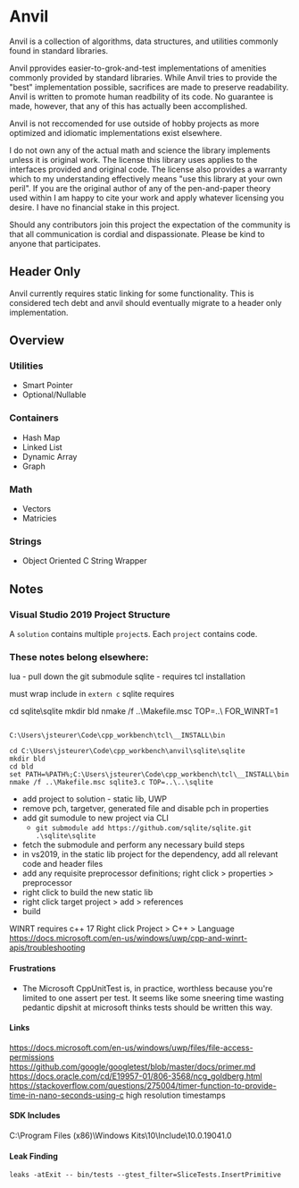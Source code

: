 # Anvil

Anvil is a collection of algorithms, data structures, and utilities commonly found in standard libraries.  

Anvil pprovides easier-to-grok-and-test implementations of amenities commonly provided by standard libraries. While Anvil tries to provide the "best" implementation possible, sacrifices are made to preserve readability. Anvil is written to promote human readbility of its code. No guarantee is made, however, that any of this has actually been accomplished. 

Anvil is not reccomended for use outside of hobby projects as more optimized and idiomatic implementations exist elsewhere. 

I do not own any of the actual math and science the library implements unless it is original work. The license this library uses applies to the interfaces provided and original code. The license also provides a warranty which to my understanding effectively means "use this library at your own peril". If you are the original author of any of the pen-and-paper theory used within I am happy to cite your work and apply whatever licensing you desire. I have no financial stake in this project. 

Should any contributors join this project the expectation of the community is that all communication is cordial and dispassionate. Please be kind to anyone that participates. 

## Header Only
Anvil currently requires static linking for some functionality. This is considered tech debt and anvil should eventually migrate to a header only implementation. 


## Overview
### Utilities
- Smart Pointer
- Optional/Nullable
### Containers
- Hash Map
- Linked List
- Dynamic Array
- Graph
### Math
- Vectors
- Matricies
### Strings
- Object Oriented C String Wrapper

## Notes

### Visual Studio 2019 Project Structure
A `solution` contains multiple `project`s. Each `project` contains code.

### These notes belong elsewhere:
lua - pull down the git submodule
sqlite - requires tcl installation

must wrap include in `extern c`
sqlite requires

cd sqlite\sqlite
mkdir bld
nmake /f ..\Makefile.msc TOP=..\ FOR_WINRT=1

```

C:\Users\jsteurer\Code\cpp_workbench\tcl\__INSTALL\bin

cd C:\Users\jsteurer\Code\cpp_workbench\anvil\sqlite\sqlite
mkdir bld
cd bld
set PATH=%PATH%;C:\Users\jsteurer\Code\cpp_workbench\tcl\__INSTALL\bin
nmake /f ..\Makefile.msc sqlite3.c TOP=..\..\sqlite
```

* add project to solution - static lib, UWP
* remove pch, targetver, generated file and disable pch in properties
* add git sumodule to new project via CLI
  * ```git submodule add https://github.com/sqlite/sqlite.git .\sqlite\sqlite```
* fetch the submodule and perform any necessary build steps
* in vs2019, in the static lib project for the dependency, add all relevant code and header files
* add any requisite preprocessor definitions; right click > properties > preprocessor 
* right click to build the new static lib
* right click target project > add > references 
* build 

WINRT requires c++ 17
Right click Project > C++ > Language
https://docs.microsoft.com/en-us/windows/uwp/cpp-and-winrt-apis/troubleshooting

#### Frustrations

* The Microsoft CppUnitTest is, in practice, worthless because you're limited to one assert per test. It seems like some sneering time wasting pedantic dipshit at microsoft thinks tests should be written this way.  
#### Links
https://docs.microsoft.com/en-us/windows/uwp/files/file-access-permissions
https://github.com/google/googletest/blob/master/docs/primer.md
https://docs.oracle.com/cd/E19957-01/806-3568/ncg_goldberg.html
https://stackoverflow.com/questions/275004/timer-function-to-provide-time-in-nano-seconds-using-c high resolution timestamps
#### SDK Includes
C:\Program Files (x86)\Windows Kits\10\Include\10.0.19041.0

#### Leak Finding
`leaks -atExit -- bin/tests --gtest_filter=SliceTests.InsertPrimitive`


